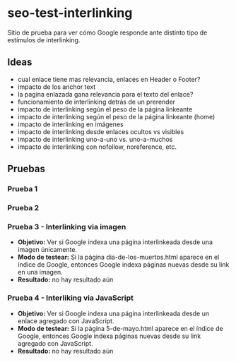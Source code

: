 # seo-test-interlinking
Sitio de prueba para ver cómo Google responde ante distinto tipo de estímulos de interlinking.


## Ideas
- cual enlace tiene mas relevancia, enlaces en Header o Footer?
- impacto de los anchor text
- la pagina enlazada gana relevancia para el texto del enlace?
- funcionamiento de interlinking detrás de un prerender
- impacto de interlinking según el peso de la página linkeante
- impacto de interlinking según el peso de la página linkeante (home)
- impacto de interlinking en imágenes 
- impacto de interlinking desde enlaces ocultos vs visibles
- impacto de interlinking uno-a-uno vs. uno-a-muchos
- impacto de interlinking con nofollow, noreference, etc.


## Pruebas

### Prueba 1

### Prueba 2

### Prueba 3 - Interlinking via imagen 
- **Objetivo:** Ver si Google indexa una página interlinkeada desde una imagen únicamente.
- **Modo de testear:** Si la página dia-de-los-muertos.html aparece en el índice de Google, entonces Google indexa páginas nuevas desde su link en una imagen.
- **Resultado:** no hay resultado aún

### Prueba 4 - Interliking via JavaScript
- **Objetivo:** Ver si Google indexa una página interlinkeada desde un enlace agregado con JavaScript.
- **Modo de testear:** Si la página 5-de-mayo.html aparece en el índice de Google, entonces Google indexa páginas nuevas desde su link agregado con JavaScript.
- **Resultado:** no hay resultado aún